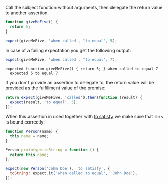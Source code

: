 Call the subject function without arguments, then delegate the return value to another assertion.

```js
function giveMeFive() {
  return 5;
}

expect(giveMeFive, 'when called', 'to equal', 5);
```

In case of a failing expectation you get the following output:

```js
expect(giveMeFive, 'when called', 'to equal', 7);
```

```output
expected function giveMeFive() { return 5; } when called to equal 7
  expected 5 to equal 7
```

If you don't provide an assertion to delegate to, the return value will be provided
as the fulfillment value of the promise:

<!-- unexpected-markdown async:true -->

```js
return expect(giveMeFive, 'called').then(function (result) {
  expect(result, 'to equal', 5);
});
```

When this assertion in used together with [to satisfy](../../any/to-satisfy/)
we make sure that `this` is bound correctly:

```js
function Person(name) {
  this.name = name;
}

Person.prototype.toString = function () {
  return this.name;
};

expect(new Person('John Doe'), 'to satisfy', {
  toString: expect.it('when called to equal', 'John Doe'),
});
```
